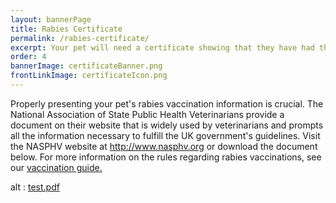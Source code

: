 ```yaml
---
layout: bannerPage
title: Rabies Certificate
permalink: /rabies-certificate/
excerpt: Your pet will need a certificate showing that they have had their rabies vaccination.  Here’s an example of what a rabies certificate looks like
order: 4
bannerImage: certificateBanner.png
frontLinkImage: certificateIcon.png
---
```


Properly presenting your pet's rabies vaccination information is crucial.  The National Association of State Public Health Veterinarians provide a document on their website that is widely used by veterinarians and prompts all the information necessary to fulfill the UK government's guidelines.  Visit the NASPHV website at http://www.nasphv.org or download the document below.  For more information on the rules regarding rabies vaccinations, see our <a href="/rabies-vaccination-information">vaccination guide.</a>

<div>
<object data="/assets/pdf/rabies_certificate.pdf" type="application/pdf" width="600" height="780">
alt : <a href="/assets/pdf/rabies_certificate.pdf">test.pdf</a>
</object>
</div> 
